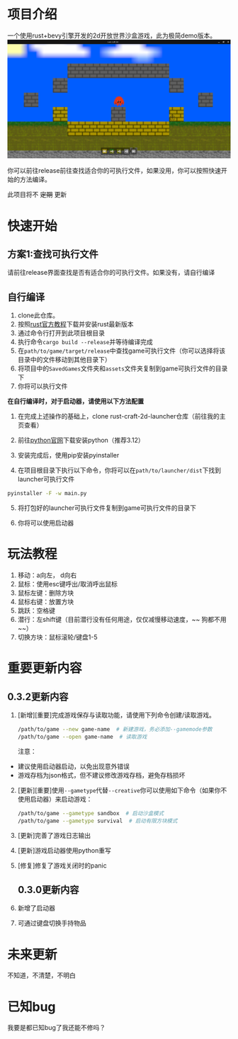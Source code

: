 # 项目介绍

一个使用rust+bevy引擎开发的2d开放世界沙盒游戏，此为极简demo版本。
![alt text](./assets/docs/intro-pic.png)

你可以前往release前往查找适合你的可执行文件，如果没用，你可以按照快速开始的方法编译。

此项目将不 ~~定期~~ 更新

# 快速开始

## 方案1:查找可执行文件

请前往release界面查找是否有适合你的可执行文件。如果没有，请自行编译

## 自行编译

1. clone此仓库。
2. 按照[rust官方教程](https://www.rust-lang.org/zh-CN/learn/get-started)下载并安装rust最新版本
3. 通过命令行打开到此项目根目录
4. 执行命令`cargo build --release`并等待编译完成
5. 在`path/to/game/target/release`中查找game可执行文件（你可以选择将该目录中的文件移动到其他目录下）
6. 将项目中的`SavedGames`文件夹和`assets`文件夹复制到game可执行文件的目录下
7. 你将可以执行文件

**在自行编译时，对于启动器，请使用以下方法配置**

1. 在完成上述操作的基础上，clone rust-craft-2d-launcher仓库（前往我的主页查看）

2. 前往[python官网](python.org)下载安装python（推荐3.12）

3. 安装完成后，使用pip安装pyinstaller

4. 在项目根目录下执行以下命令，你将可以在`path/to/launcher/dist`下找到launcher可执行文件

```bash
pyinstaller -F -w main.py
```

5. 将打包好的launcher可执行文件复制到game可执行文件的目录下

6. 你将可以使用启动器

# 玩法教程

1. 移动：a向左， d向右
2. 鼠标：使用esc键呼出/取消呼出鼠标
3. 鼠标左键：删除方块
4. 鼠标右键：放置方块
5. 跳跃：空格键
6. 潜行：左shift键（目前潜行没有任何用途，仅仅减慢移动速度，~~ 狗都不用 ~~）
7. 切换方块：鼠标滚轮/键盘1-5

# 重要更新内容

## 0.3.2更新内容

1. [新增][重要]完成游戏保存与读取功能，请使用下列命令创建/读取游戏。
   
   ```bash
   /path/to/game --new game-name  # 新建游戏，务必添加--gamemode参数
   /path/to/game --open game-name  # 读取游戏
   ```
   
   注意：
- 建议使用启动器启动，以免出现意外错误
- 游戏存档为json格式，但不建议修改游戏存档，避免存档损坏
2. [更新][重要]使用`--gametype`代替`--creative`你可以使用如下命令（如果你不使用启动器）来启动游戏：
   
   ```bash
   /path/to/game --gametype sandbox  # 启动沙盒模式
   /path/to/game --gametype survival  # 启动有限方块模式
   ```
3. [更新]完善了游戏日志输出
4. [更新]游戏启动器使用python重写
5. [修复]修复了游戏关闭时的panic
   
   ## 0.3.0更新内容
6. 新增了启动器
7. 可通过键盘切换手持物品

# 未来更新

不知道，不清楚，不明白

# 已知bug

我要是都已知bug了我还能不修吗？
